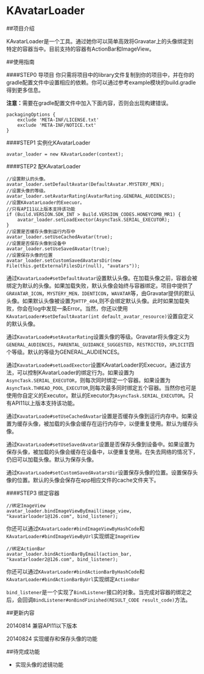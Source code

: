 KAvatarLoader
=============

##项目介绍

KAvatarLoader是一个工具。通过她你可以简单高效将Gravatar上的头像绑定到特定的容器当中。目前支持的容器有ActionBar和ImageView。  

##使用指南

####STEP0 导项目
你只需将项目中的library文件复制到你的项目中，并在你的gradle配置文件中设置相应的依赖。你可以通过参考example模块的build.gradle得到更多信息。

<b>注意：</b>需要在gradle配置文件中加入下面内容，否则会出现构建错误。  
```
packagingOptions {
    exclude 'META-INF/LICENSE.txt'
    exclude 'META-INF/NOTICE.txt'
}
```

####STEP1 实例化KAvatarLoader
```
avatar_loader = new KAvatarLoader(context);
```

####STEP2 配KAvatarLoader
```
//设置默认的头像。
avatar_loader.setDefaultAvatar(DefaultAvatar.MYSTERY_MEN);
//设置头像的等级。
avatar_loader.setAvatarRating(AvatarRating.GENERAL_AUDIENCES);
//设置KAvatarLoader的Execuor。
//只有API11以上版本支持该功能
if (Build.VERSION.SDK_INT > Build.VERSION_CODES.HONEYCOMB_MR1) {
    avatar_loader.setLoadExector(AsyncTask.SERIAL_EXECUTOR);
}
//设置是否缓存头像到运行内存中
avatar_loader.setUseCachedAvatar(true);
//设置是否保存头像到设备中
avatar_loader.setUseSavedAvatar(true);
//设置保存头像的位置
avatar_loader.setCustomSavedAvatarsDir(new File(this.getExternalFilesDir(null), "avatars"));
```

通过`KavatarLoade#setDefaultAvatar`设置默认头像。在加载头像之前，容器会被绑定为默认的头像。如果加载失败，默认头像会始终与容器绑定。项目中提供了`GRAVATAR_ICON`，`MYSTERY_MEN，IDENTICON`，`WAVATAR`等，由Gravatar提供的默认头像。如果默认头像被设置为`HTTP_404`,则不会绑定默认头像。此时如果加载失败，你会在log中发现一条Error。当然，你还以使用`KAvatarLoader#setDefaultAvatar(int default_avatar_resource)`设置自定义的默认头像。

通过`KavatarLoade#setAvatarRating`设置头像的等级。Gravatar将头像定义为`GENERAL_AUDIENCES`，`PARENTAL_GUIDANCE_SUGGESTED`，`RESTRICTED`，`XPLICIT`四个等级。默认的等级为GENERAL_AUDIENCES。

通过`KavatarLoade#setLoadExector`设置KAvatarLoader的Execuor。通过该方法，可以控制KAvatarLoader的绑定行为。如果设置为`AsyncTask.SERIAL_EXECUTOR`，则每次同时绑定一个容器。如果设置为`AsyncTask.THREAD_POOL_EXECUTOR`,则每次最多同时绑定五个容器。当然你也可是使用你自定义的Executor。默认的Executor为`AsyncTask.SERIAL_EXECUTOR`。只有API11以上版本支持该功能。

通过`KavatarLoade#setUseCachedAvatar`设置是否缓存头像到运行内存中。如果设置为缓存头像，被加载的头像会缓存在运行内存中，以便重复使用。默认为缓存头像。

通过`KavatarLoade#setUseSavedAvatar`设置是否保存头像到设备中。如果设置为保存头像，被加载的头像会缓存在设备中，以便重复使用。在失去网络的情况下，仍旧可以加载头像。默认为保存头像。

通过`KavatarLoade#setCustomSavedAvatarsDir`设置保存头像的位置。设置保存头像的位置。默认的头像会保存在app相应文件的cache文件夹下。

####STEP3 绑定容器
```
//绑定ImageView
avatar_loader.bindImageViewByEmail(image_view, "kavatarloader1@126.com", bind_listener);
```
你还可以通过`KAvatarLoader#bindImageViewByHashCode`和`KAvatarLoader#bindImageViewByUrl`实现绑定`ImageView`

```
//绑定ActionBar
avatar_loader.bindActionBarByEmail(action_bar, "kavatarloader2@126.com", bind_listener);
```
你还可以通过`KAvatarLoader#bindActionBarByHashCode`和`KAvatarLoader#bindActionBarByUrl`实现绑定`ActionBar`

`bind_listener`是一个实现了`BindListener`接口的对象。当完成对容器的绑定之后，会回调`BindListener#onBindFinished(RESULT_CODE result_code)`方法。

##更新内容

20140814 兼容API11以下版本

20140824 实现缓存和保存头像的功能

##待完成功能

+ 实现头像的滤镜功能
